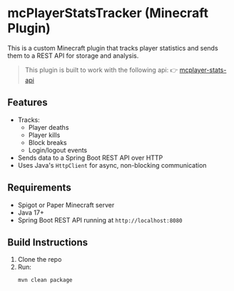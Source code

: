 # mcPlayerStatsTracker (Minecraft Plugin)

This is a custom Minecraft plugin that tracks player statistics and sends them to a REST API for storage and analysis.

> This plugin is built to work with the following api:
👉 [mcplayer-stats-api](https://github.com/Phoenixxo/mcplayer-stats-api)

## Features
- Tracks:
    - Player deaths
    - Player kills
    - Block breaks
    - Login/logout events
- Sends data to a Spring Boot REST API over HTTP
- Uses Java's `HttpClient` for async, non-blocking communication

## Requirements
- Spigot or Paper Minecraft server
- Java 17+
- Spring Boot REST API running at `http://localhost:8080`

## Build Instructions
1. Clone the repo
2. Run:
   ```bash
   mvn clean package
